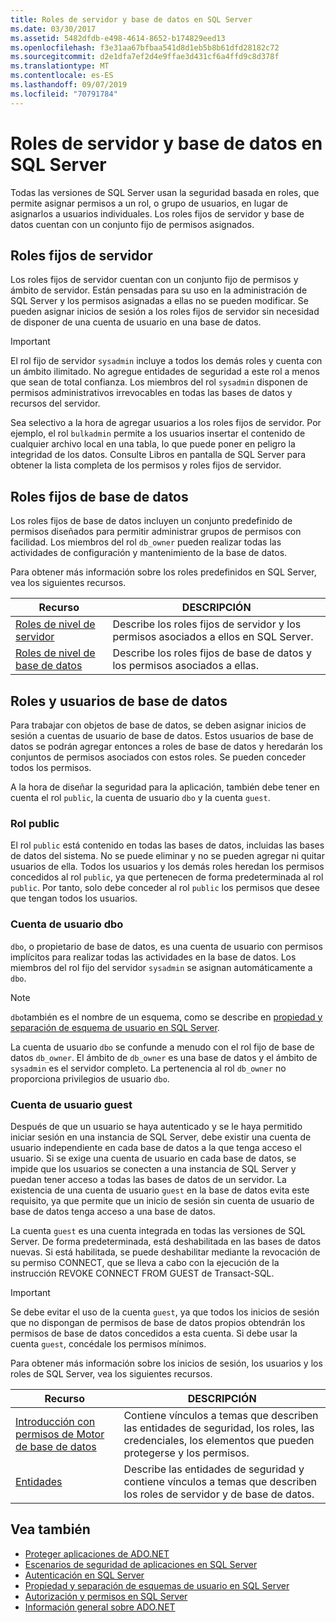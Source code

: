 ```yaml
---
title: Roles de servidor y base de datos en SQL Server
ms.date: 03/30/2017
ms.assetid: 5482dfdb-e498-4614-8652-b174829eed13
ms.openlocfilehash: f3e31aa67bfbaa541d8d1eb5b8b61dfd28182c72
ms.sourcegitcommit: d2e1dfa7ef2d4e9ffae3d431cf6a4ffd9c8d378f
ms.translationtype: MT
ms.contentlocale: es-ES
ms.lasthandoff: 09/07/2019
ms.locfileid: "70791784"
---
```

# <a name="server-and-database-roles-in-sql-server"></a>Roles de servidor y base de datos en SQL Server
Todas las versiones de SQL Server usan la seguridad basada en roles, que permite asignar permisos a un rol, o grupo de usuarios, en lugar de asignarlos a usuarios individuales. Los roles fijos de servidor y base de datos cuentan con un conjunto fijo de permisos asignados.  
  
## <a name="fixed-server-roles"></a>Roles fijos de servidor  
 Los roles fijos de servidor cuentan con un conjunto fijo de permisos y ámbito de servidor. Están pensadas para su uso en la administración de SQL Server y los permisos asignadas a ellas no se pueden modificar. Se pueden asignar inicios de sesión a los roles fijos de servidor sin necesidad de disponer de una cuenta de usuario en una base de datos.  
  
> [!IMPORTANT]
> El rol fijo de servidor `sysadmin` incluye a todos los demás roles y cuenta con un ámbito ilimitado. No agregue entidades de seguridad a este rol a menos que sean de total confianza. Los miembros del rol `sysadmin` disponen de permisos administrativos irrevocables en todas las bases de datos y recursos del servidor.  
  
 Sea selectivo a la hora de agregar usuarios a los roles fijos de servidor. Por ejemplo, el rol `bulkadmin` permite a los usuarios insertar el contenido de cualquier archivo local en una tabla, lo que puede poner en peligro la integridad de los datos. Consulte Libros en pantalla de SQL Server para obtener la lista completa de los permisos y roles fijos de servidor.  
  
## <a name="fixed-database-roles"></a>Roles fijos de base de datos  
 Los roles fijos de base de datos incluyen un conjunto predefinido de permisos diseñados para permitir administrar grupos de permisos con facilidad. Los miembros del rol `db_owner` pueden realizar todas las actividades de configuración y mantenimiento de la base de datos.  
  
 Para obtener más información sobre los roles predefinidos en SQL Server, vea los siguientes recursos.  
  
|Recurso|DESCRIPCIÓN|  
|--------------|-----------------|  
|[Roles de nivel de servidor](/sql/relational-databases/security/authentication-access/server-level-roles)|Describe los roles fijos de servidor y los permisos asociados a ellos en SQL Server.|  
|[Roles de nivel de base de datos](/sql/relational-databases/security/authentication-access/database-level-roles)|Describe los roles fijos de base de datos y los permisos asociados a ellas.|  
  
## <a name="database-roles-and-users"></a>Roles y usuarios de base de datos  
 Para trabajar con objetos de base de datos, se deben asignar inicios de sesión a cuentas de usuario de base de datos. Estos usuarios de base de datos se podrán agregar entonces a roles de base de datos y heredarán los conjuntos de permisos asociados con estos roles. Se pueden conceder todos los permisos.  
  
 A la hora de diseñar la seguridad para la aplicación, también debe tener en cuenta el rol `public`, la cuenta de usuario `dbo` y la cuenta `guest`.  
  
### <a name="the-public-role"></a>Rol public  
 El rol `public` está contenido en todas las bases de datos, incluidas las bases de datos del sistema. No se puede eliminar y no se pueden agregar ni quitar usuarios de ella. Todos los usuarios y los demás roles heredan los permisos concedidos al rol `public`, ya que pertenecen de forma predeterminada al rol `public`. Por tanto, solo debe conceder al rol `public` los permisos que desee que tengan todos los usuarios.  
  
### <a name="the-dbo-user-account"></a>Cuenta de usuario dbo  
 `dbo`, o propietario de base de datos, es una cuenta de usuario con permisos implícitos para realizar todas las actividades en la base de datos. Los miembros del rol fijo del servidor `sysadmin` se asignan automáticamente a `dbo`.  
  
> [!NOTE]
> `dbo`también es el nombre de un esquema, como se describe en [propiedad y separación de esquema de usuario en SQL Server](ownership-and-user-schema-separation-in-sql-server.md).  
  
 La cuenta de usuario `dbo` se confunde a menudo con el rol fijo de base de datos `db_owner`. El ámbito de `db_owner` es una base de datos y el ámbito de `sysadmin` es el servidor completo. La pertenencia al rol `db_owner` no proporciona privilegios de usuario `dbo`.  
  
### <a name="the-guest-user-account"></a>Cuenta de usuario guest  
 Después de que un usuario se haya autenticado y se le haya permitido iniciar sesión en una instancia de SQL Server, debe existir una cuenta de usuario independiente en cada base de datos a la que tenga acceso el usuario. Si se exige una cuenta de usuario en cada base de datos, se impide que los usuarios se conecten a una instancia de SQL Server y puedan tener acceso a todas las bases de datos de un servidor. La existencia de una cuenta de usuario `guest` en la base de datos evita este requisito, ya que permite que un inicio de sesión sin cuenta de usuario de base de datos tenga acceso a una base de datos.  
  
 La cuenta `guest` es una cuenta integrada en todas las versiones de SQL Server. De forma predeterminada, está deshabilitada en las bases de datos nuevas. Si está habilitada, se puede deshabilitar mediante la revocación de su permiso CONNECT, que se lleva a cabo con la ejecución de la instrucción REVOKE CONNECT FROM GUEST de Transact-SQL.  
  
> [!IMPORTANT]
> Se debe evitar el uso de la cuenta `guest`, ya que todos los inicios de sesión que no dispongan de permisos de base de datos propios obtendrán los permisos de base de datos concedidos a esta cuenta. Si debe usar la cuenta `guest`, concédale los permisos mínimos.  
  
 Para obtener más información sobre los inicios de sesión, los usuarios y los roles de SQL Server, vea los siguientes recursos.  
  
|Recurso|DESCRIPCIÓN|  
|--------------|-----------------|  
|[Introducción con permisos de Motor de base de datos](/sql/relational-databases/security/authentication-access/getting-started-with-database-engine-permissions)|Contiene vínculos a temas que describen las entidades de seguridad, los roles, las credenciales, los elementos que pueden protegerse y los permisos.|  
|[Entidades](/sql/relational-databases/security/authentication-access/principals-database-engine)|Describe las entidades de seguridad y contiene vínculos a temas que describen los roles de servidor y de base de datos.|  
  
## <a name="see-also"></a>Vea también

- [Proteger aplicaciones de ADO.NET](../securing-ado-net-applications.md)
- [Escenarios de seguridad de aplicaciones en SQL Server](application-security-scenarios-in-sql-server.md)
- [Autenticación en SQL Server](authentication-in-sql-server.md)
- [Propiedad y separación de esquemas de usuario en SQL Server](ownership-and-user-schema-separation-in-sql-server.md)
- [Autorización y permisos en SQL Server](authorization-and-permissions-in-sql-server.md)
- [Información general sobre ADO.NET](../ado-net-overview.md)
